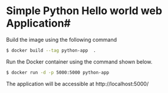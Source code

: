# Simple Python Hello world web Application#

Build the image using the following command

```bash
$ docker build --tag python-app  .
```

Run the Docker container using the command shown below.

```bash
$ docker run -d -p 5000:5000 python-app
```

The application will be accessible at http://localhost:5000/ 
